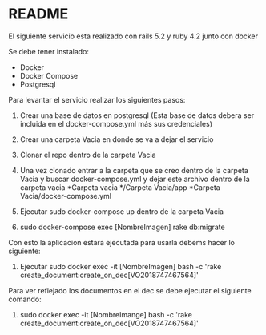 # README

El siguiente servicio esta realizado con rails 5.2 y ruby 4.2 junto con docker

Se debe tener instalado:
* Docker
* Docker Compose
* Postgresql

Para levantar el servicio realizar los siguientes pasos:
1. Crear una base de datos en postgresql (Esta base de datos debera ser incluida en el docker-compose.yml más sus credenciales)
2. Crear una carpeta Vacia en donde se va a dejar el servicio
3. Clonar el repo dentro de la carpeta Vacia
4. Una vez clonado entrar a la carpeta que se creo dentro de la carpeta Vacia y buscar docker-compose.yml y dejar este archivo dentro de la carpeta vacia
 *Carpeta vacia
 */Carpeta Vacia/app
 *Carpeta Vacia/docker-compose.yml

4. Ejecutar sudo docker-compose up dentro de la carpeta Vacia
5. sudo docker-compose exec [NombreImagen] rake db:migrate

Con esto la aplicacion estara ejecutada para usarla debems hacer lo siguiente:
1. Ejecutar sudo docker exec -it [NombreImagen] bash -c 'rake create_document:create_on_dec[VO2018747467564]'

Para ver reflejado los documentos en el dec se debe ejecutar el siguiente comando:
1. sudo docker exec -it [NombreImange] bash -c 'rake create_document:create_on_dec[VO2018747467564]'